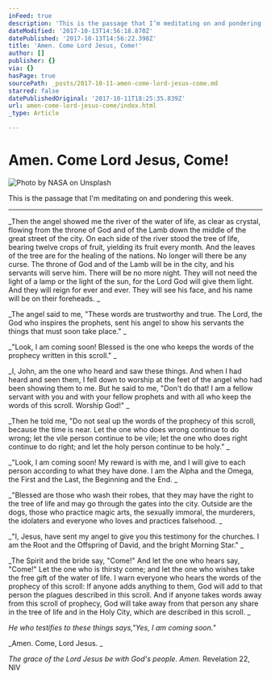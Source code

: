 ```yaml
---
inFeed: true
description: 'This is the passage that I’m meditating on and pondering this week. '
dateModified: '2017-10-13T14:56:18.870Z'
datePublished: '2017-10-13T14:56:22.398Z'
title: 'Amen. Come Lord Jesus, Come!'
author: []
publisher: {}
via: {}
hasPage: true
sourcePath: _posts/2017-10-11-amen-come-lord-jesus-come.md
starred: false
datePublishedOriginal: '2017-10-11T18:25:35.839Z'
url: amen-come-lord-jesus-come/index.html
_type: Article

---
```

# Amen. Come Lord Jesus, Come!
![Photo by NASA on Unsplash](https://the-grid-user-content.s3-us-west-2.amazonaws.com/2e8a05a4-bd8e-43ae-b747-3287fb68497a.jpg)

This is the passage that I'm meditating on and pondering this week. 

---

_Then the angel showed me the river of the water of life, as clear as crystal, flowing from the throne of God and of the Lamb down the middle of the great street of the city. On each side of the river stood the tree of life, bearing twelve crops of fruit, yielding its fruit every month. And the leaves of the tree are for the healing of the nations. No longer will there be any curse. The throne of God and of the Lamb will be in the city, and his servants will serve him. There will be no more night. They will not need the light of a lamp or the light of the sun, for the Lord God will give them light. And they will reign for ever and ever. They will see his face, and his name will be on their foreheads. _

_The angel said to me, "These words are trustworthy and true. The Lord, the God who inspires the prophets, sent his angel to show his servants the things that must soon take place." _

_"Look, I am coming soon! Blessed is the one who keeps the words of the prophecy written in this scroll." _

_I, John, am the one who heard and saw these things. And when I had heard and seen them, I fell down to worship at the feet of the angel who had been showing them to me. But he said to me, "Don't do that! I am a fellow servant with you and with your fellow prophets and with all who keep the words of this scroll. Worship God!" _

_Then he told me, "Do not seal up the words of the prophecy of this scroll, because the time is near. Let the one who does wrong continue to do wrong; let the vile person continue to be vile; let the one who does right continue to do right; and let the holy person continue to be holy." _

_"Look, I am coming soon! My reward is with me, and I will give to each person according to what they have done. I am the Alpha and the Omega, the First and the Last, the Beginning and the End. _

_"Blessed are those who wash their robes, that they may have the right to the tree of life and may go through the gates into the city. Outside are the dogs, those who practice magic arts, the sexually immoral, the murderers, the idolaters and everyone who loves and practices falsehood. _

_"I, Jesus, have sent my angel to give you this testimony for the churches. I am the Root and the Offspring of David, and the bright Morning Star." _

_The Spirit and the bride say, "Come!" And let the one who hears say, "Come!" Let the one who is thirsty come; and let the one who wishes take the free gift of the water of life. I warn everyone who hears the words of the prophecy of this scroll: If anyone adds anything to them, God will add to that person the plagues described in this scroll. And if anyone takes words away from this scroll of prophecy, God will take away from that person any share in the tree of life and in the Holy City, which are described in this scroll. _

_He who testifies to these things says,"Yes, I am coming soon."_

_Amen. Come, Lord Jesus. _

_The grace of the Lord Jesus be with God's people. Amen._
Revelation 22, NIV